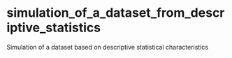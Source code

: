 # simulation_of_a_dataset_from_descriptive_statistics
Simulation of a dataset based on descriptive statistical characteristics

